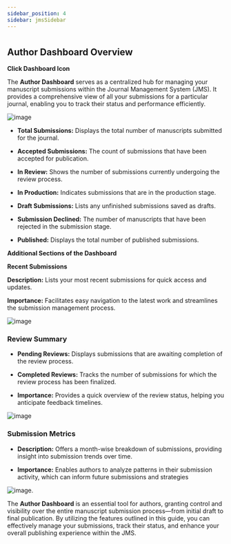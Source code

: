 ```yaml
---
sidebar_position: 4
sidebar: jmsSidebar
---
```


#

## **Author Dashboard Overview**

**Click Dashboard Icon**

The **Author Dashboard** serves as a centralized hub for managing your manuscript submissions within the Journal Management System (JMS). It provides a comprehensive view of all your submissions for a particular journal, enabling you to track their status and performance efficiently.

![image](https://cdn.kryoni.com/kryoni-docs/images/authordashboard.png)

- **Total Submissions:** Displays the total number of manuscripts submitted for the journal.

- **Accepted Submissions:** The count of submissions that have been accepted for publication.

- **In Review:** Shows the number of submissions currently undergoing the review process.

- **In Production:** Indicates submissions that are in the production stage.

- **Draft Submissions:** Lists any unfinished submissions saved as drafts.

- **Submission Declined:** The number of manuscripts that have been rejected in the submission stage.

- **Published:** Displays the total number of published submissions.

**Additional Sections of the Dashboard**

**Recent Submissions**

**Description:** Lists your most recent submissions for quick access and updates.

**Importance:** Facilitates easy navigation to the latest work and streamlines the submission management process.

![image](https://cdn.kryoni.com/kryoni-docs/images/authordashboard.png)

### **Review Summary**

- **Pending Reviews:** Displays submissions that are awaiting completion of the review process.

- **Completed Reviews:** Tracks the number of submissions for which the review process has been finalized.

- **Importance:** Provides a quick overview of the review status, helping you anticipate feedback timelines.

![image](https://cdn.kryoni.com/kryoni-docs/images/reviewsummary.png)

### **Submission Metrics**

- **Description:** Offers a month-wise breakdown of submissions, providing insight into submission trends over time.

- **Importance:** Enables authors to analyze patterns in their submission activity, which can inform future submissions and strategies

![image](https://cdn.kryoni.com/kryoni-docs/images/submissionmatrix.png).

The **Author Dashboard** is an essential tool for authors, granting control and visibility over the entire manuscript submission process—from initial draft to final publication. By utilizing the features outlined in this guide, you can effectively manage your submissions, track their status, and enhance your overall publishing experience within the JMS.
